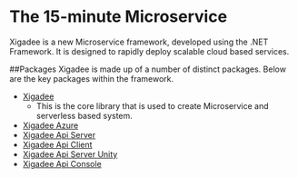 # The 15-minute Microservice

Xigadee is a new Microservice framework, developed using the .NET Framework. It is designed to rapidly deploy scalable cloud based services.

##Packages
Xigadee is made up of a number of distinct packages. Below are the key packages within the framework.

* [Xigadee](Xigadee.Platform/_Docs/Introduction.md)
	- This is the core library that is used to create Microservice and serverless based system.
* [Xigadee Azure](Xigadee.Azure/_docs/Introduction.md)
* [Xigadee Api Server](Xigadee.Api.Server/_docs/Introduction.md)
* [Xigadee Api Client](Xigadee.Api.Client/_docs/Introduction.md)
* [Xigadee Api Server Unity](Xigadee.Api.Server.Unity/_docs/Introduction.md)
* [Xigadee Api Console](Xigadee.Console/_docs/Introduction.md)